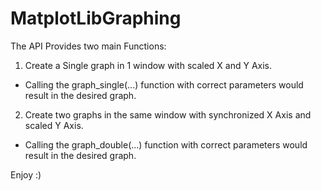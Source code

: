 # MatplotLibGraphing
The API Provides two main Functions:

1. Create a Single graph in 1 window with scaled X and Y Axis. 
  - Calling the graph_single(...) function with correct parameters would result in the desired graph.
2. Create two graphs in the same window with synchronized X Axis and scaled Y Axis.
  - Calling the graph_double(...) function with correct parameters would result in the desired graph.
  
Enjoy :)
